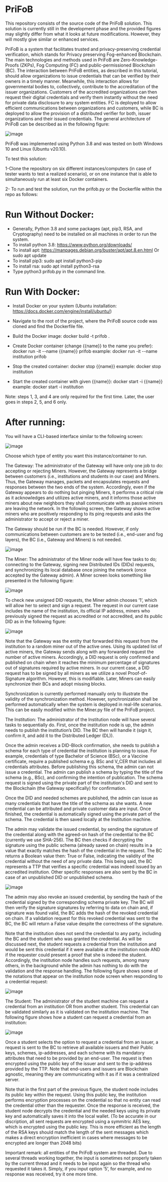 # PriFoB
This repository consists of the source code of the PriFoB solution. This solution is currently still in the development phase and the provided figures may slightly differ from what it looks at future modifications. However, they will mostly give similar or enhanced services.

PriFoB is a system that facilitates trusted and privacy-preserving credential verification, which stands for Privacy preserving Fog-enhanced Blockchain. The main technologies and methods used in PriFoB are Zero-Knowledge-Proofs (ZKPs), Fog Computing (FC) and public-permissioned Blockchain (BC). The interaction between PriFoB entities, as described in this tutorial, should allow organizations to issue credentials that can be verified by their owners in a timely manner. Meanwhile, this interaction allows for governmental bodies to, collectively, contribute to the accreditation of the issuer organizations. Customers of the accredited organizations can then request their digital credentials and verify them instantly without the need for private data disclosure to any system entities. FC is deployed to allow efficient communications between organizations and customers, while BC is deployed to allow the provision of a distributed verifier for both, issuer organizations and their issued credentials. The general architecture of PriFoB can be described as in the following figure:

![image](https://user-images.githubusercontent.com/57328847/138440280-a9c24241-d807-41f4-998f-dfcb580c047a.png)


PriFoB was implemented using Python 3.8 and was tested on both Windows 10 and Linux (Ubuntu v20.10).

To test this solution:

1-Clone the repository on six different instances/computers (in case of tester wants to test a realized scenario), or on one instance that is able to simultaneously run at least six Docker containers.

2- To run and test the solution, run the prifob.py or the Dockerfile within the repo as follows:

# Run Without Docker:
- Generally, Python 3.8 and some packages (apt, pip3, RSA, and Cryptography) need to be installed on all machines in order to run the system.
-	To install python 3.8: https://www.python.org/downloads/
-	To install apt: https://manpages.debian.org/buster/apt/apt.8.en.html
Or sudo apt update
-	To install pip3: sudo apt install python3-pip
-	To install rsa: sudo apt install python3-rsa
-	Type python3 prifob.py in the command line.

# Run With Docker:
- Install Docker on your system (Ubuntu installation: https://docs.docker.com/engine/install/ubuntu/)
- Navigate to the root of the project, where the PriFoB source code was cloned and find the Dockerfile file.
- Build the Docker image:
            docker build -t prifob .
            
- Create Docker container (change {{name}} to the name you prefer):
            docker run -it --name {{name}} prifob
            example:
                  docker run -it --name institution prifob
                  
- Stop the created container:
        docker stop {{name}}
        example:
                  docker stop institution
- Start the created container with given {{name}}:
        docker start -i {{name}}
        example:
                  docker start -i institution

Note: steps 1, 3, and 4 are only required for the first time. Later, the user goes in steps 2, 5, and 6 only.

# After running:

You will have a CLI-based interface similar to the following screen:

![image](https://user-images.githubusercontent.com/57328847/138439823-0f1a88b8-3adc-4f5c-ae90-c391f441df70.png)


Choose which type of entity you want this instance/container to run.

The Gateway: The administrator of the Gateway will have only one job to do: accepting or rejecting Miners. However, the Gateway represents a bridge between customers (i.e., institutions and students in our case) and Miners. Thus, the Gateway manages, packets and encapsulates requests and responses between the two ends of the system. Accordingly, even if the Gateway appears to do nothing but pinging Miners, it performs a critical role as it acknowledges and utilizes active miners, and it informs those active miners about new neighbors they shall communicate with as passive miners are leaving the network. In the following screen, the Gateway shows active miners who are positively responding to its ping requests and asks the administrator to accept or reject a miner.

The Gateway should be run if the BC is needed. However, if only communications between customers are to be tested (i.e., end-user and fog layers), the BC (i.e., Gateway and Miners) is not needed.

![image](https://user-images.githubusercontent.com/57328847/138440398-023dbc21-d5ce-494d-8596-26790c9648ff.png)


The Miner: The administrator of the Miner node will have few tasks to do; connecting to the Gateway, signing new Distributed IDs (DIDs) requests, and synchronizing its local database once joining the network (once accepted by the Gateway admin). A Miner screen looks something like presented in the following figure:

![image](https://user-images.githubusercontent.com/57328847/138440454-a609aabd-328a-4945-b59f-57826879ff5c.png)

To check new unsigned DID requests, the Miner admin chooses ‘1’, which will allow her to select and sign a request. The request in our current case includes the name of the institution, its official IP address, miners who previously signed the request as accredited or not accredited, and its public DID as in the following figure:

![image](https://user-images.githubusercontent.com/57328847/138440547-9262d03e-5f9f-4c5c-bd47-01357a25cf53.png)

Note that the Gateway was the entity that forwarded this request from the institution to a random miner out of the active ones. Using its updated list of active miners, the Gateway sends along with any forwarded request the number of active miners. Accordingly, a DID request is only confirmed and published on chain when it reaches the minimum percentage of signatures out of signatures required by active miners. In our current case, a DID request has to be signed by all miners as we utilize a novel Proof-of-Signature algorithm. However, this is modifiable. Later, Miners can easily synchronize their BCs and adopt missing blocks.

Synchronization is currently performed manually only to illustrate the validity of the synchronization method. However, synchronization shall be performed automatically when the system is deployed in real-life scenarios. This can be easily modified within the Miner.py file of the PriFoB project.

The Institution: The administrator of the Institution node will have several tasks to sequentially do. First, once the institution node is up, the admin needs to publish the institution’s DID. The BC then will handle it (sign it, confirm it, and add it to the Distributed Ledger (DL)). 


Once the admin receives a DID-Block confirmation, she needs to publish a schema for each type of credential the institution is planning to issue. For example, credentials of type Bachelor of Science (BSc), or a Vaccine certificate, require a published schema e.g. BSc and V_CER that includes all credentials attributes. Before publishing this schema, the admin can not issue a credential. The admin can publish a schema by typing the title of the schema (e.g., BSc), and confirming the intention of publication. The schema request is signed using the private part of the institution's DID and sent to the Blockchain (the Gateway specifically) for confirmation.

Once the DID and needed schemes are published, the admin can issue as many credentials that have the title of the schema as she wants. A new credential can be attributed and private customer data are input. Once finished, the credential is automatically signed using the private part of the schema. The credential is then saved locally at the Institution machine.

The admin may validate the issued credential, by sending the signature of the credential along with the agreed-on hash of the credential to the BC (currently we use SHA-256). The BC then checks if decrypting the signature using the public schema (already saved on chain) results in a value that exactly matches the hash of the credential in the request. The BC returns a Boolean value then: True or False, indicating the validity of the credential without the need of any private data. This being said, the BC represents a TTP that verifies a specific credential was indeed issued by an accredited institution. Other specific responses are also sent by the BC in case of an unpublished DID or unpublished schema.

![image](https://user-images.githubusercontent.com/57328847/138442281-f2ce78d9-6e20-4d87-af89-f47902825c29.png)


The admin may also revoke an issued credential, by sending the hash of the credential signed by the corresponding schema private key. The BC will then verify the signature signatures by referring to data on chain and, if signature was found valid, the BC adds the hash of the revoked credential on chain. If a validation request for this revoked credential was sent to the BC, the BC will return a False value despite the correctness of the signature.

Note that the institution does not send the credential to any party, including the BC and the student who was granted the credential. As will be discussed next, the student requests a credential from the institution and would be sent this credential if it were available at the institution node AND if the requester could present a proof that she is indeed the student. Accordingly, the institution node handles such requests, among many others, in the background while the admin has nothing to do with the validation and the response handling. The following figure shows some of the notations that appear on the institution node screen when responding to a credential request:

![image](https://user-images.githubusercontent.com/57328847/138442655-d8a21a26-86cd-4cd3-816a-0197257b4ed7.png)


The Student: The administrator of the student machine can request a credential from an institution OR from another student. This credential can be validated similarly as it is validated on the institution machine. The following figure shows how a student can request a credential from an institution:

![image](https://user-images.githubusercontent.com/57328847/138442792-60a1d6f0-6e49-4b46-b60d-072f0192696b.png)

Once a student selects the option to request a credential from an issuer, a request is sent to the BC to retrieve all available issuers and their Public keys, schemes, ip-addresses, and each scheme with its mandatory attributes that need to be provided by an end-user. The request is then encrypted using the public key of the issuer and sent to the ip-address provided by the TTP. Note that end-users and issuers are Blockchain agnostic, meaning they are communicating with it as if it was a centralized server.

Note that in the first part of the previous figure, the student node includes its public key within the request. Using this public key, the institution performs encryption processes on the credential so that no entity can read the credential other than the requester. Once the response is received, the student node decrypts the credential and the needed keys using its private key and automatically saves it into the local wallet. (To be accurate in our discription, all sent requests are encrypted using a symmitric AES key, which is encrypted using the public key. This is more efficient as the length of the RSA keys should match the length of the sent messages which makes a direct encryption inefficient in cases where messages to be encrypted are longer than 2048 bits)

Important remark: all entities of the PriFoB system are threaded. Due to several threads working together, the input is sometimes not properly taken by the current thread and it needs to be input again so the thread who requested it takes it. Simply, if you input option ‘5’, for example, and no response was received, try it one more time. 






